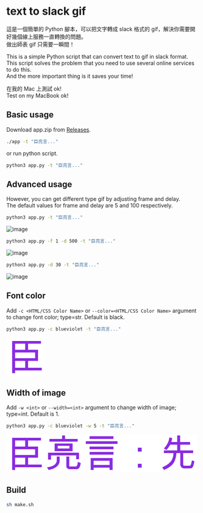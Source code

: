 # text to slack gif

這是一個簡單的 Python 腳本，可以把文字轉成 slack 格式的 gif，解決你需要開好幾個線上服務一直轉換的問題。  
做出師表 gif 只需要一瞬間！  

This is a simple Python script that can convert text to gif in slack format.  
This script solves the problem that you need to use several online services to do this.  
And the more important thing is it saves your time!

在我的 Mac 上測試 ok!  
Test on my MacBook ok!  

## Basic usage

Download app.zip from [Releases](https://github.com/PttCodingMan/text_to_slack_gif/releases).
```bash
./app -t "臣亮言..."
```
or run python script.
```bash
python3 app.py -t "臣亮言..."
```
## Advanced usage
However, you can get different type gif by adjusting frame and delay.  
The default values for frame and delay are 5 and 100 respectively.
```bash
python3 app.py -t "臣亮言..."
```
![image](https://raw.githubusercontent.com/PttCodingMan/text_to_slack_gif/dev/src/%E8%87%A3%E4%BA%AE%E8%A8%80%20in%20f%205%20d%20100.gif)

```bash
python3 app.py -f 1 -d 500 -t "臣亮言..."
```
![image](https://raw.githubusercontent.com/PttCodingMan/text_to_slack_gif/dev/src/%E8%87%A3%E4%BA%AE%E8%A8%80%20in%20f%201%20d%20500.gif)

```bash
python3 app.py -d 30 -t "臣亮言..."
```
![image](https://raw.githubusercontent.com/PttCodingMan/text_to_slack_gif/dev/src/%E8%87%A3%E4%BA%AE%E8%A8%80%20in%20f%205%20d%2030.gif)

## Font color

Add `-c <HTML/CSS Color Name>` or `--color=<HTML/CSS Color Name>` argument to change font color; type=str. Default is black. 

```bash
python3 app.py -c blueviolet -t "臣亮言..."
```
![image](https://github.com/PersonalComputerRetailer/text_to_slack_gif/blob/dev/src/%E8%87%A3%E4%BA%AE%E8%A8%80%EF%BC%9A%E5%85%88%20in%20f%205%20d%20100_violet.gif)

## Width of image

Add `-w <int>` or `--width=<int>` argument to change width of image; type=int. Default is 1. 

```bash
python3 app.py -c blueviolet -w 5 -t "臣亮言..."
```
![image](https://github.com/PersonalComputerRetailer/text_to_slack_gif/blob/dev/src/%E8%87%A3%E4%BA%AE%E8%A8%80%EF%BC%9A%E5%85%88%20in%20f%205%20d%20100_violet_w5.gif)

## Build
```bash
sh make.sh
```
